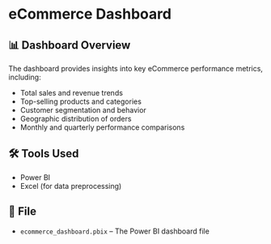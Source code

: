 # eCommerce Dashboard

## 📊 Dashboard Overview

The dashboard provides insights into key eCommerce performance metrics, including:

- Total sales and revenue trends
- Top-selling products and categories
- Customer segmentation and behavior
- Geographic distribution of orders
- Monthly and quarterly performance comparisons

## 🛠️ Tools Used

- Power BI
- Excel (for data preprocessing)

## 📁 File

- `ecommerce_dashboard.pbix` – The Power BI dashboard file
